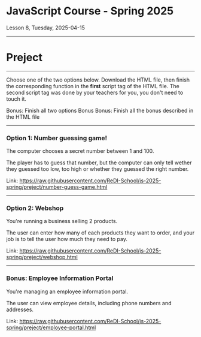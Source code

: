 <!-- .slide: id="lesson8" -->

# JavaScript Course - Spring 2025

Lesson 8, Tuesday, 2025-04-15

---

# Preject

---

Choose one of the two options below. Download the HTML file,
then finish the corresponding function in the **first** script
tag of the HTML file. The second script tag was done by
your teachers for you, you don't need to touch it.

Bonus: Finish all two options
Bonus Bonus: Finish all the bonus described in the HTML file

---

### Option 1: Number guessing game!

The computer chooses a secret number between 1 and 100.

The player has to guess that number, but the computer can only
tell wether they guessed too low, too high or
whether they guessed the right number.

Link: https://raw.githubusercontent.com/ReDI-School/js-2025-spring/preject/number-guess-game.html

---

### Option 2: Webshop

You're running a business selling 2 products.

The user can enter how many of each products they want to order,
and your job is to tell the user how much they need to pay.

Link: https://raw.githubusercontent.com/ReDI-School/js-2025-spring/preject/webshop.html

---

### Bonus: Employee Information Portal

You're managing an employee information portal.

The user can view employee details, including phone numbers and addresses.

Link: https://raw.githubusercontent.com/ReDI-School/js-2025-spring/preject/employee-portal.html
